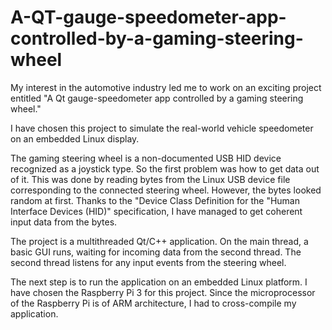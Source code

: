 # A-QT-gauge-speedometer-app-controlled-by-a-gaming-steering-wheel
My interest in the automotive industry led me to work on an exciting project entitled "A Qt gauge-speedometer app controlled by a gaming steering wheel."

I have chosen this project to simulate the real-world vehicle speedometer on an embedded Linux display.

The gaming steering wheel is a non-documented USB HID device recognized as a joystick type. So the first problem was how to get data out of it.
This was done by reading bytes from the Linux USB device file corresponding to the connected steering wheel.
However, the bytes looked random at first.
Thanks to the "Device Class Definition
for the "Human Interface Devices (HID)" specification, I have managed to get coherent input data from the bytes.

The project is a multithreaded Qt/C++ application. On the main thread, a basic GUI runs, waiting for incoming data from the second thread.
The second thread listens for any input events from the steering wheel.

The next step is to run the application on an embedded Linux platform. I have chosen the Raspberry Pi 3 for this project. Since the microprocessor of the Raspberry Pi is of ARM architecture, I had to cross-compile my application.
